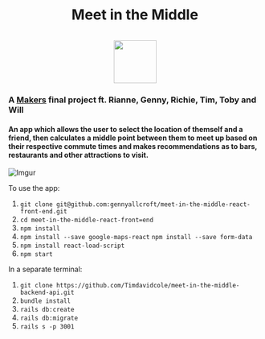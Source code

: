 <h1 align="center">Meet in the Middle  
<br>
<br>
<div><img src="https://i.imgur.com/3gjFQzf.jpg" height="85" width="85"></div></h1>

### A [Makers](makers.tech) final project ft. Rianne, Genny, Richie, Tim, Toby and Will

#### An app which allows the user to select the location of themself and a friend, then calculates a middle point between them to meet up based on their respective commute times and makes recommendations as to bars, restaurants and other attractions to visit.

![Imgur](https://i.imgur.com/QoZvtxz.jpg)

To use the app:

1. `git clone git@github.com:gennyallcroft/meet-in-the-middle-react-front-end.git`
2. `cd meet-in-the-middle-react-front=end`
3. `npm install`
4. `npm install --save google-maps-react`
   `npm install --save form-data`
5. `npm install react-load-script`
6. `npm start`

In a separate terminal:

 1. `git clone https://github.com/Timdavidcole/meet-in-the-middle-backend-api.git`  
 2. `bundle install`  
 3. `rails db:create`  
 4. `rails db:migrate`  
 5. `rails s -p 3001`  
